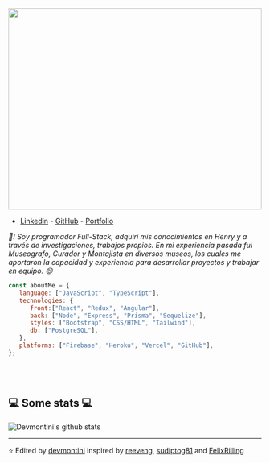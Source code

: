<img width="100%" height="400px" src="https://i.imgur.com/nWF9Stg.gif"/>

- [Linkedin](https://www.linkedin.com/in/devmontini/) - [GitHub](https://github.com/devmontini/) - [Portfolio](https://devmontini.github.io/)



<p><em>👋! Soy programador Full-Stack, adquirí mis conocimientos en Henry y a través de investigaciones, trabajos propios. 
  En mi experiencia pasada fui Museografo, Curador y Montajista en diversos museos, los cuales me aportaron la capacidad y experiencia para desarrollar proyectos y trabajar en equipo. 😊</br>
</em>


```javascript
const aboutMe = {
   language: ["JavaScript", "TypeScript"],
   technologies: {
      front:["React", "Redux", "Angular"],
      back: ["Node", "Express", "Prisma", "Sequelize"],
      styles: ["Bootstrap", "CSS/HTML", "Tailwind"],
      db: ["PostgreSQL"],
   },
   platforms: ["Firebase", "Heroku", "Vercel", "GitHub"],
};
```
</br></br>
<h2>💻 Some stats 💻</h2>

![Devmontini's github stats](https://github-readme-stats.vercel.app/api?username=devmontini&show_icons=true&title_color=fff&icon_color=79ff97&text_color=9f9f9f&bg_color=151515)

---

⭐️ Edited by [devmontini](https://github.com/devmontini) inspired by [reeveng](https://github.com/reeveng), [sudiptog81](https://github.com/sudiptog81) and [FelixRilling](https://github.com/)
